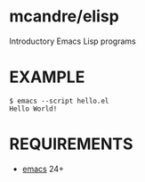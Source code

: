 # mcandre/elisp

Introductory Emacs Lisp programs

# EXAMPLE

```
$ emacs --script hello.el
Hello World!
```

# REQUIREMENTS

* [emacs](http://www.gnu.org/software/emacs/) 24+
